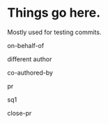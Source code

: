 # Things go here.
Mostly used for testing commits.

on-behalf-of

different author

co-authored-by

pr

sq1

close-pr
